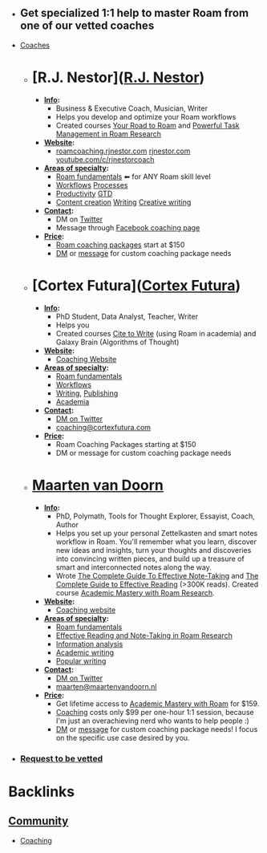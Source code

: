 - ## Get specialized 1:1 help to master Roam from one of our vetted coaches
- [Coaches](<Coaches.md>)
    - # [R.J. Nestor]([R.J. Nestor](<R.J. Nestor.md>))
        - **[Info](<Info.md>):**
            - Business & Executive Coach, Musician, Writer
            - Helps you develop and optimize your Roam workflows
            - Created courses [Your Road to Roam](https://courses.rjnestor.com/p/your-road-to-roam) and [Powerful Task Management in Roam Research](https://courses.rjnestor.com/p/powerful-task-management-in-roam-research)
        - **[Website](<Website.md>):** 
            - [roamcoaching.rjnestor.com](https://roamcoaching.rjnestor.com) [rjnestor.com](https://rjnestor.com) [youtube.com/c/rjnestorcoach](https://youtube.com/c/rjnestorcoach)
        - **[Areas of specialty](<Areas of specialty.md>):**
            - [Roam fundamentals](<Roam fundamentals.md>) ⬅ for ANY Roam skill level
            - [Workflows](<Workflows.md>) [Processes](<Processes.md>)
            - [Productivity](<Productivity.md>) [GTD](<GTD.md>)
            - [Content creation](<Content creation.md>) [Writing](<Writing.md>) [Creative writing](<Creative writing.md>)
        - **[Contact](<Contact.md>):**
            - DM on [Twitter](https://twitter.com/rjnestor)
            - Message through [Facebook coaching page](https://m.me/rjnestorcoach)
        - **[Price](<Price.md>):**
            - [Roam coaching packages](https://roamcoaching.rjnestor.com) start at $150
            - [DM](https://twitter.com/rjnestor) or [message](https://m.me/rjnestorcoach) for custom coaching package needs
    - # [Cortex Futura]([Cortex Futura](<Cortex Futura.md>)) 
        - **[Info](<Info.md>):**
            - PhD Student, Data Analyst, Teacher, Writer
            - Helps you
            - Created courses [Cite to Write](https://t.co/Z95EFrEenY?amp=1) (using Roam in academia) and Galaxy Brain (Algorithms of Thought)
        - **[Website](<Website.md>):**
            - [Coaching Website](https://learn.cortexfutura.com/p/roam-research-coaching?utm_source=roamresearch&utm_medium=graph&utm_campaign=helpgraph)
        - **[Areas of specialty](<Areas of specialty.md>):**
            - [Roam fundamentals](<Roam fundamentals.md>)
            - [Workflows](<Workflows.md>)
            - [Writing](<Writing.md>), [Publishing](<Publishing.md>)
            - [Academia](<Academia.md>)
        - **[Contact](<Contact.md>):**
            - [DM on Twitter](https://twitter.com/cortexfutura)
            - coaching@cortexfutura.com
        - **[Price](<Price.md>):**
            - Roam Coaching Packages starting at $150
            - DM or message for custom coaching package needs
    - # [Maarten van Doorn](<Maarten van Doorn.md>)
        - **[Info](<Info.md>):**
            - PhD, Polymath, Tools for Thought Explorer, Essayist, Coach, Author
            - Helps you set up your personal Zettelkasten and smart notes workflow in Roam. You'll remember what you learn, discover new ideas and insights, turn your thoughts and discoveries into convincing written pieces, and build up a treasure of smart and interconnected notes along the way.
            - Wrote [The Complete Guide To Effective Note-Taking](https://roambrain.com/the-complete-guide-to-effective-note-taking/) and [The Complete Guide to Effective Reading](https://maartenvandoorn.medium.com/the-complete-guide-to-effective-reading-fc1835937757) (>300K reads). Created course [Academic Mastery with Roam Research](https://www.academicmasterywithroam.com/). 
        - **[Website](<Website.md>):**
            - [Coaching website](https://maartenvandoorn.com/roam-research-coaching/)
        - **[Areas of specialty](<Areas of specialty.md>):**
            - [Roam fundamentals](<Roam fundamentals.md>)
            - [Effective Reading and Note-Taking in Roam Research](<Effective Reading and Note-Taking in Roam Research.md>)
            - [Information analysis](<Information analysis.md>)
            - [Academic writing](<Academic writing.md>)
            - [Popular writing](<Popular writing.md>)
        - **[Contact](<Contact.md>):**
            - [DM on Twitter](https://twitter.com/maartenvdoorn)
            - maarten@maartenvandoorn.nl
        - **[Price](<Price.md>):**
            - Get lifetime access to [Academic Mastery with Roam](https://www.academicmasterywithroam.com/) for $159.
            - [Coaching](https://maartenvandoorn.com/roam-research-coaching/) costs only $99 per one-hour 1:1 session, because I'm just an overachieving nerd who wants to help people :)
            - [DM](https://twitter.com/maartenvdoorn) or [message](mailto:maarten@maartenvandoorn.nl) for custom coaching package needs! I focus on the specific use case desired by you.
- ### [Request to be vetted](https://roamresearch.typeform.com/to/g5W8uCqz)

# Backlinks
## [Community](<Community.md>)
- [Coaching](<Coaching.md>)

